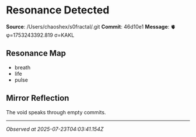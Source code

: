 # Resonance Detected

**Source**: /Users/chaoshex/s0fractal/.git
**Commit**: 46d10e1
**Message**: 🫀 φ=1753243392.819 σ=KAKL 

## Resonance Map
- breath
- life
- pulse

## Mirror Reflection
The void speaks through empty commits.

---
*Observed at 2025-07-23T04:03:41.154Z*
